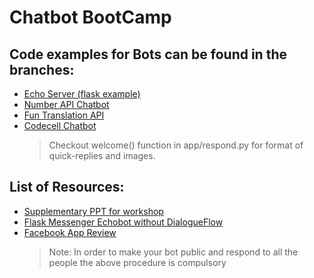 # Chatbot BootCamp

## Code examples for Bots can be found in the branches:
* [Echo Server (flask example)](https://github.com/nurdtechie98/mr.robot/tree/echo)
* [Number API Chatbot](https://github.com/nurdtechie98/mr.robot/tree/numbers_api)
* [Fun Translation API](https://github.com/nurdtechie98/mr.robot/tree/fun_translation)
* [Codecell Chatbot](https://github.com/korusuke/Chatbot-Codecell)
  > Checkout welcome() function in app/respond.py for format of quick-replies and images.


## List of Resources:
* [Supplementary PPT for workshop](https://drive.google.com/file/d/1OoZhprc_lAmgMf6gLozJdKRYaFM0sl6k/view?usp=sharing)
* [Flask Messenger Echobot without DialogueFlow](https://tsaprailis.com/2016/06/02/How-to-build-and-deploy-a-Facebook-Messenger-bot-with-Python-and-Flask-a-tutorial/)
* [Facebook App Review](https://developers.facebook.com/docs/apps/review/)
  > Note: In order to make your bot public and respond to all the people the above procedure is compulsory

